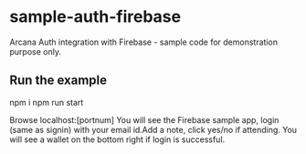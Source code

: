 # sample-auth-firebase
Arcana Auth integration with Firebase - sample code for demonstration purpose only.

## Run the example

npm i
npm run start

Browse localhost:[portnum]
You will see the Firebase sample app, login (same as signin) with your email id.Add a note, click yes/no if attending. You will see a wallet on the bottom right if login is successful.
